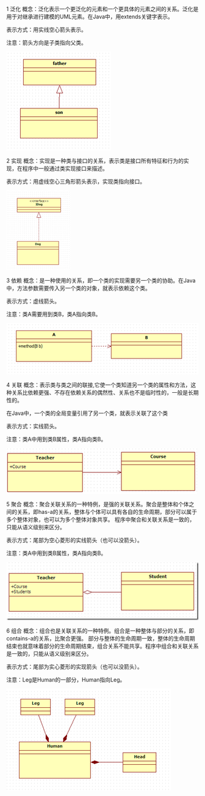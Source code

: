 1 泛化
概念：泛化表示一个更泛化的元素和一个更具体的元素之间的关系。泛化是用于对继承进行建模的UML元素。在Java中，用extends关键字表示。

表示方式：用实线空心箭头表示。

注意：箭头方向是子类指向父类。

![img.png](images/img_1.png)




2 实现
概念：实现是一种类与接口的关系，表示类是接口所有特征和行为的实现，在程序中一般通过类实现接口来描述。

表示方式：用虚线空心三角形箭头表示，实现类指向接口。

![img.png](images/img_2.png)




3 依赖
概念：是一种使用的关系，即一个类的实现需要另一个类的协助。在Java中，方法参数需要传入另一个类的对象，就表示依赖这个类。

表示方式：虚线箭头。

注意：类A需要用到类B，类A指向类B。

![img.png](images/img_3.png)




4 关联
概念：表示类与类之间的联接,它使一个类知道另一个类的属性和方法，这种关系比依赖更强、不存在依赖关系的偶然性、关系也不是临时性的，一般是长期性的。

在Java中，一个类的全局变量引用了另一个类，就表示关联了这个类

表示方式：实线箭头。

注意：类A中用到类B属性，类A指向类B。

![img.png](images/img_4.png)




5 聚合
概念：聚合关联关系的一种特例，是强的关联关系。聚合是整体和个体之间的关系，即has-a的关系，整体与个体可以具有各自的生命周期，部分可以属于多个整体对象，也可以为多个整体对象共享。
     程序中聚合和关联关系是一致的，只能从语义级别来区分。

表示方式：尾部为空心菱形的实线箭头（也可以没箭头）。

注意：类A中用到类B属性，类A指向类B。

![img.png](images/img_5.png)




6 组合
概念：组合也是关联关系的一种特例。组合是一种整体与部分的关系，即contains-a的关系，比聚合更强。
     部分与整体的生命周期一致，整体的生命周期结束也就意味着部分的生命周期结束，组合关系不能共享。程序中组合和关联关系是一致的，只能从语义级别来区分。

表示方式：尾部为实心菱形的实现箭头（也可以没箭头）。

注意：Leg是Human的一部分，Human指向Leg。

![img.png](images/img_6.png)
